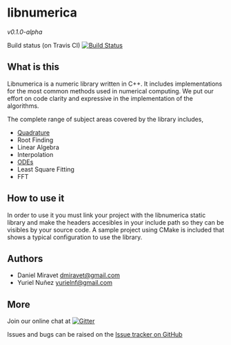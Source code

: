 libnumerica
===========

*v0.1.0-alpha*



Build status (on Travis CI) [![Build Status](https://travis-ci.org/krvajalmiguelangel/libnumerica.svg?branch=master)](https://travis-ci.org/krvajalmiguelangel/libnumerica)
## What is this
Libnumerica is a numeric library written in C++. It includes implementations for the most common methods used in numerical computing. 
We put our effort on code clarity  and expressive in the implementation of the algorithms. 

The complete range of subject areas covered by the library includes,
* [Quadrature](https://github.com/krvajalmiguelangel/libnumerica/blob/master/docs/quadrature.md)
* Root Finding
* Linear Algebra
* Interpolation
* [ODEs](https://github.com/krvajalmiguelangel/libnumerica/blob/master/docs/odes.md)
* Least Square Fitting
* FFT

## How to use it
In order to use it you must link your project with the libnumerica static library and make  the headers accesibles in your include path so they can be visibles by your source code.
A sample project using CMake is included that shows a typical configuration to use the library.
## Authors
* Daniel Miravet [dmiravet@gmail.com](mailto:dmiravet@gmail.com)
* Yuriel Nuñez [yurielnf@gmail.com](mailto:yurielnf@gmail.com)

## More
Join our online chat at [![Gitter](https://badges.gitter.im/gitterHQ/gitter.svg)](https://gitter.im/libnumerica/Lobby)

Issues and bugs can be raised on the [Issue tracker on GitHub](https://github.com/krvajalmiguelangel/libnumerica/issues)
